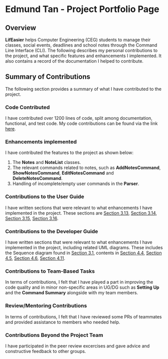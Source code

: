 # Edmund Tan - Project Portfolio Page

## Overview

**LifEasier** helps Computer Engineering (CEG) students to manage their classes, social events, deadlines and 
school notes through the Command Line Interface (CLI). The following describes my personal contributions to 
the project, and what specific features and enhancements I implemented. It also contains a record of the 
documentation I helped to contribute.

## Summary of Contributions

The following section provides a summary of what I have contributed to the project.

### Code Contributed

I have contributed over 1200 lines of code, split among documentation, functional, and test code. My code
contributions can be found via the link [here](https://nus-cs2113-ay2021s1.github.io/tp-dashboard/#breakdown=true&search=&sort=groupTitle&sortWithin=title&since=2020-09-27&timeframe=commit&mergegroup=&groupSelect=groupByRepos&checkedFileTypes=docs~functional-code~test-code~other&tabOpen=true&tabType=authorship&tabAuthor=EdmundEXE&tabRepo=AY2021S1-CS2113T-W13-4%2Ftp%5Bmaster%5D&authorshipIsMergeGroup=false&authorshipFileTypes=docs~functional-code~test-code).

### Enhancements implemented

I have contributed the features to the project as shown below:
1. The **Notes** and **NoteList** classes.
1. The relevant commands related to notes, such as **AddNotesCommand**, **ShowNotesCommand**, **EditNotesCommand** and **DeleteNotesCommand**.
1. Handling of incomplete/empty user commands in the **Parser**.

### Contributions to the User Guide

I have written sections that were relevant to what enhancements I have implemented in the project. These sections are
[Section 3.13](https://ay2021s1-cs2113t-w13-4.github.io/tp/UserGuide#313-adding-a-new-note-addnotes),
[Section 3.14](https://ay2021s1-cs2113t-w13-4.github.io/tp/UserGuide#314-showing-notes-shownotes),
[Section 3.15](https://ay2021s1-cs2113t-w13-4.github.io/tp/UserGuide#315-deleting-a-note-deletenotes),
[Section 3.16](https://ay2021s1-cs2113t-w13-4.github.io/tp/UserGuide#316-editing-a-note-editnotes).

### Contributions to the Developer Guide

I have written sections that were relevant to what enhancements I have implemented in the project, including related UML diagrams.
These includes the Sequence diagram found in [Section 3.1](https://ay2021s1-cs2113t-w13-4.github.io/tp/DeveloperGuide#31-architecture),
contents in [Section 4.4](https://ay2021s1-cs2113t-w13-4.github.io/tp/DeveloperGuide#44-adding-notes), 
[Section 4.5](https://ay2021s1-cs2113t-w13-4.github.io/tp/DeveloperGuide#45-editing-and-deleting-notes),
[Section 4.6](https://ay2021s1-cs2113t-w13-4.github.io/tp/DeveloperGuide#46-showing-notes),
[Section 4.11](https://ay2021s1-cs2113t-w13-4.github.io/tp/DeveloperGuide#411-parsing-commands).

### Contributions to Team-Based Tasks

In terms of contributions, I felt that I have played a part in improving the code quality and in minor non-specific areas in UG/DG such as
**Setting Up** and the **Command Summary** alongside with my team members.

### Review/Mentoring Contributions

In terms of contributions, I felt that I have reviewed some PRs of teammates and provided assistance to members who needed help.

### Contributions Beyond the Project Team

I have participated in the peer review excercises and gave advice and constructive feedback to other groups.